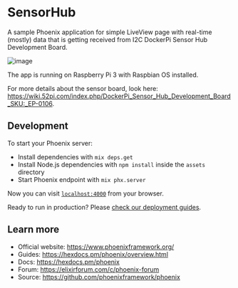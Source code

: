 # SensorHub

A sample Phoenix application for simple LiveView page with real-time (mostly)
data that is getting received from I2C DockerPi Sensor Hub Development Board.

![image](https://user-images.githubusercontent.com/113878/100774397-51b00080-3402-11eb-90b9-958e41abb5b3.png)

The app is running on Raspberry Pi 3 with Raspbian OS installed.

For more details about the sensor board, look here: https://wiki.52pi.com/index.php/DockerPi_Sensor_Hub_Development_Board_SKU:_EP-0106.

## Development

To start your Phoenix server:

  * Install dependencies with `mix deps.get`
  * Install Node.js dependencies with `npm install` inside the `assets` directory
  * Start Phoenix endpoint with `mix phx.server`

Now you can visit [`localhost:4000`](http://localhost:4000) from your browser.

Ready to run in production? Please [check our deployment guides](https://hexdocs.pm/phoenix/deployment.html).

## Learn more

  * Official website: https://www.phoenixframework.org/
  * Guides: https://hexdocs.pm/phoenix/overview.html
  * Docs: https://hexdocs.pm/phoenix
  * Forum: https://elixirforum.com/c/phoenix-forum
  * Source: https://github.com/phoenixframework/phoenix
